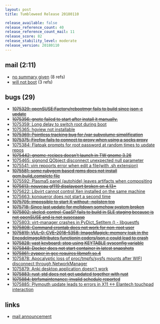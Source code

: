 ```yaml
---
layout: post
title: Tumbleweed Release 20180110

release_available: false
release_reference_count: 40
release_reference_count_mail: 11
release_score: 82
release_stability_level: moderate
release_version: 20180110
---
```


## mail (2:11)

- [no summary given](https://lists.opensuse.org/opensuse-factory/2018-01/msg00239.html) (8 refs)
- [will not boot](https://lists.opensuse.org/opensuse-factory/2018-01/msg00259.html) (3 refs)

## bugs (29)

<!--more-->

- ~~[1075329: openSUSE:Factory/rebootmgr fails to build since json-c update](https://bugzilla.opensuse.org/show_bug.cgi?id=1075329)~~
- ~~[1075356: gnote failed to start after install it manually.](https://bugzilla.opensuse.org/show_bug.cgi?id=1075356)~~
- [1075359: Long delay to switch root during boot](https://bugzilla.opensuse.org/show_bug.cgi?id=1075359)
- [1075365: hgview not installable](https://bugzilla.opensuse.org/show_bug.cgi?id=1075365)
- ~~[1075369: Pointless tracking bug for /var subvolume simplification](https://bugzilla.opensuse.org/show_bug.cgi?id=1075369)~~
- ~~[1075375: Firefox fails to connect to proxy when using a socks proxy](https://bugzilla.opensuse.org/show_bug.cgi?id=1075375)~~
- [1075384: Flatpak prompts for root password at random times to update repos](https://bugzilla.opensuse.org/show_bug.cgi?id=1075384)
- ~~[1075442: gnome-recipes doesn't launch in TW gnome 3.26](https://bugzilla.opensuse.org/show_bug.cgi?id=1075442)~~
- [1075465: signond QObject disconnect unexpected null parameter](https://bugzilla.opensuse.org/show_bug.cgi?id=1075465)
- [1075541: vim repoorts error when edit a file(with .sh extension)](https://bugzilla.opensuse.org/show_bug.cgi?id=1075541)
- ~~[1075581: some rubygem based rpms does not install gem.build_complete file](https://bugzilla.opensuse.org/show_bug.cgi?id=1075581)~~
- [1075592: Plasma5 panel (autohide) leaves artifacts when compositing](https://bugzilla.opensuse.org/show_bug.cgi?id=1075592)
- ~~[1075613: nouveau gf119 displayport broken on 4.13+](https://bugzilla.opensuse.org/show_bug.cgi?id=1075613)~~
- [1075622: Libvirt cannot control Xen installed on the same machine](https://bugzilla.opensuse.org/show_bug.cgi?id=1075622)
- [1075663: konqueror does not start a second time](https://bugzilla.opensuse.org/show_bug.cgi?id=1075663)
- ~~[1075705: impossible to start X without -nolisten tcp](https://bugzilla.opensuse.org/show_bug.cgi?id=1075705)~~
- ~~[1075718: Since last update for meltdown somehow system broken](https://bugzilla.opensuse.org/show_bug.cgi?id=1075718)~~
- ~~[1075802: skelcd-control-CaaSP fails to build in SLE staging because is not openSUSE and is not susecaasp](https://bugzilla.opensuse.org/show_bug.cgi?id=1075802)~~
- [1075803: virt-manager crashes in PyDict_SetItem () - libguestfs](https://bugzilla.opensuse.org/show_bug.cgi?id=1075803)
- ~~[1075808: Command crontab does not work for non-root user](https://bugzilla.opensuse.org/show_bug.cgi?id=1075808)~~
- ~~[1075819: VUL-0: CVE-2018-5358: ImageMagick:  memory leak in the EncodeImageAttributes functionin coders/json.c could lead to crash](https://bugzilla.opensuse.org/show_bug.cgi?id=1075819)~~
- ~~[1075828: yast keyboard: stop using KEYTABLE sysconfig variable](https://bugzilla.opensuse.org/show_bug.cgi?id=1075828)~~
- ~~[1075848: Docker does not start container in latest snapshots](https://bugzilla.opensuse.org/show_bug.cgi?id=1075848)~~
- ~~[1075861: zypper in gcc requires libmpfr.so.4](https://bugzilla.opensuse.org/show_bug.cgi?id=1075861)~~
- [1075878: Apocalyptic loss of proc/tmpfs/sysfs mounts after WIFI disconnect through NetworkManager](https://bugzilla.opensuse.org/show_bug.cgi?id=1075878)
- [1075879: Anki desktop application doesn't work](https://bugzilla.opensuse.org/show_bug.cgi?id=1075879)
- ~~[1075883: rust-std does not get updated together with rust](https://bugzilla.opensuse.org/show_bug.cgi?id=1075883)~~
- ~~[1075884: btrfsmaintenance: invalid schedule reported](https://bugzilla.opensuse.org/show_bug.cgi?id=1075884)~~
- [1075885: Plymouth update leads to errors in X11 <-> Elantech touchpad interaction](https://bugzilla.opensuse.org/show_bug.cgi?id=1075885)



## links

- [mail announcement](https://lists.opensuse.org/opensuse-factory/2018-01/msg00235.html)
